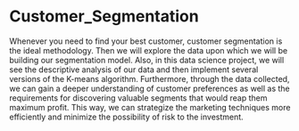# Customer_Segmentation
Whenever you need to find your best customer, customer segmentation is the ideal methodology. Then we will explore the data upon which we will be building our segmentation model. Also, in this data science project, we will see the descriptive analysis of our data and then implement several versions of the K-means algorithm. Furthermore, through the data collected, we can gain a deeper understanding of customer preferences as well as the requirements for discovering valuable segments that would reap them maximum profit. This way, we can strategize the marketing techniques more efficiently and minimize the possibility of risk to the investment.
